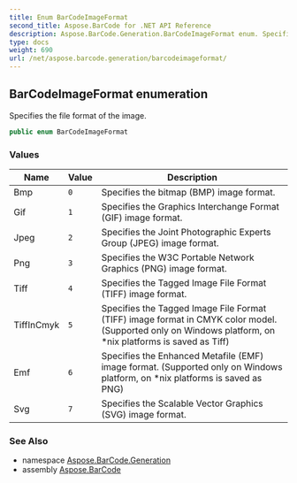 ```yaml
---
title: Enum BarCodeImageFormat
second_title: Aspose.BarCode for .NET API Reference
description: Aspose.BarCode.Generation.BarCodeImageFormat enum. Specifies the file format of the image
type: docs
weight: 690
url: /net/aspose.barcode.generation/barcodeimageformat/
---
```

## BarCodeImageFormat enumeration

Specifies the file format of the image.

```csharp
public enum BarCodeImageFormat
```

### Values

| Name | Value | Description |
| --- | --- | --- |
| Bmp | `0` | Specifies the bitmap (BMP) image format. |
| Gif | `1` | Specifies the Graphics Interchange Format (GIF) image format. |
| Jpeg | `2` | Specifies the Joint Photographic Experts Group (JPEG) image format. |
| Png | `3` | Specifies the W3C Portable Network Graphics (PNG) image format. |
| Tiff | `4` | Specifies the Tagged Image File Format (TIFF) image format. |
| TiffInCmyk | `5` | Specifies the Tagged Image File Format (TIFF) image format in CMYK color model. (Supported only on Windows platform, on *nix platforms is saved as Tiff) |
| Emf | `6` | Specifies the Enhanced Metafile (EMF) image format. (Supported only on Windows platform, on *nix platforms is saved as PNG) |
| Svg | `7` | Specifies the Scalable Vector Graphics (SVG) image format. |

### See Also

* namespace [Aspose.BarCode.Generation](../../aspose.barcode.generation/)
* assembly [Aspose.BarCode](../../)


